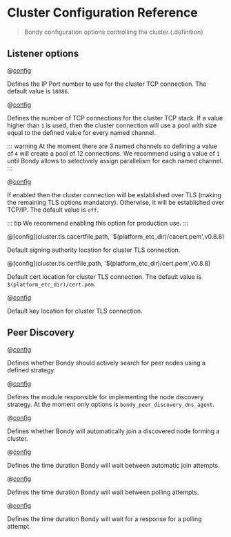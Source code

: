 # Cluster Configuration Reference
> Bondy configuration options controlling the cluster.{.definition}


## Listener options

@[config](cluster.peer_port,integer,18086,v0.8.8)

Defines the IP Port number to use for the cluster TCP connection.
The default value is `18086`.

@[config](cluster.parallelism,integer,1,v0.8.8)

Defines the number of TCP connections for the cluster TCP stack. If a value higher than `1` is used, then the cluster connection will use a pool with size equal to the defined value for every named channel.

::: warning
At the moment there are 3 named channels so defining a value of `4` will create a pool of 12 connections. We recommend using a value of `1` until Bondy allows to selectively assign parallelism for each named channel.
:::

@[config](cluster.tls.enabled,on|off,off,v0.8.8)

If enabled then the cluster connection will be established over TLS (making the remaining TLS options mandatory). Otherwise, it will be established over TCP/IP.
The default value is `off`.

::: tip
We recommend enabling this option for production use.
:::

@[config](cluster.tls.cacertfile,path, '$(platform_etc_dir)/cacert.pem',v0.8.8)

Default signing authority location for cluster TLS connection.

@[config](cluster.tls.certfile,path, '$(platform_etc_dir)/cert.pem',v0.8.8)

Default cert location for cluster TLS connection.
The default value is `$(platform_etc_dir)/cert.pem`.


@[config](cluster.tls.keyfile,path, '$(platform_etc_dir)/key.pem')

Default key location for cluster TLS connection.



## Peer Discovery

@[config](cluster.peer_discovery.enabled,on|off,off)

Defines whether Bondy should actively search for peer nodes using a defined strategy.

@[config](cluster.peer_discovery.type,string)

Defines the module responsible for implementing the node discovery strategy. At the moment only options is `bondy_peer_discovery_dns_agent`.


@[config](cluster.peer_discovery.automatic_join,on|off,off)

Defines whether Bondy will automatically join a discovered node forming a cluster.

@[config](cluster.peer_discovery.join_retry_interval,time_duration_units,5s)

Defines the time duration Bondy will wait between automatic join attempts.

@[config](cluster.peer_discovery.polling_interval,time_duration_units,10s)

Defines the time duration Bondy will wait between polling attempts.

@[config](cluster.peer_discovery.timeout,time_duration_units,5s)

Defines the time duration Bondy will wait for a response for a polling attempt.
